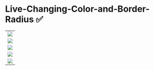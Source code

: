 # Live-Changing-Color-and-Border-Radius ✅

<table>
  <tr>
    <td><img src="https://raw.githubusercontent.com/sachidumaleesha/Live-Changing-Color-and-Border-Radius/main/images/interface.png"></td>
  </tr>
  <tr>
    <td><img src="https://raw.githubusercontent.com/sachidumaleesha/Live-Changing-Color-and-Border-Radius/main/images/By%20color%20name.png"></td>
  </tr>
  <tr>
    <td><img src="https://raw.githubusercontent.com/sachidumaleesha/Live-Changing-Color-and-Border-Radius/main/images/By%20color%20code.png"></td>
  </tr>
  <tr>
    <td><img src="https://raw.githubusercontent.com/sachidumaleesha/Live-Changing-Color-and-Border-Radius/main/images/border%20radius.png"></td>
  </tr>
  <tr>
    <td><img src="https://raw.githubusercontent.com/sachidumaleesha/Live-Changing-Color-and-Border-Radius/main/images/rem.png"></td>
  </tr>
</table>
